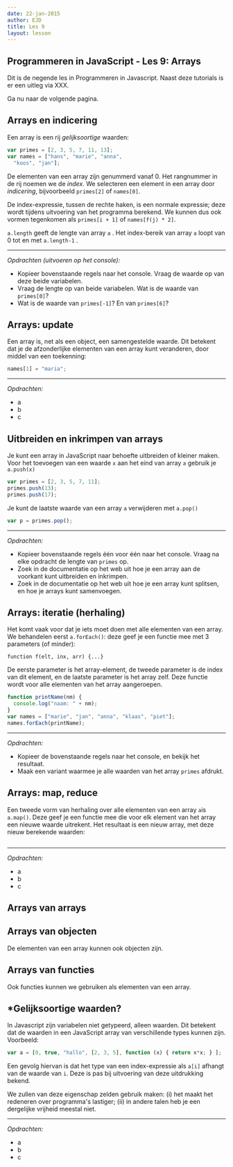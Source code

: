 ```yaml
---
date: 22-jan-2015
author: EJD
title: Les 9
layout: lesson
---
```



## Programmeren in JavaScript - Les 9: Arrays

Dit is de negende les in Programmeren in Javascript. Naast deze tutorials is er een uitleg via XXX.

Ga nu naar de volgende pagina. 


## Arrays en indicering

Een array is een rij *gelijksoortige* waarden:
      
```js
var primes = [2, 3, 5, 7, 11, 13];
var names = ["hans", "marie", "anna",
  "koos", "jan"];
```

De elementen van een array zijn genummerd vanaf 0. Het rangnummer in de rij noemen we de *index*. We selecteren een element in een array door *indicering*, bijvoorbeeld `primes[2]` of `names[0]`.

De index-expressie, tussen de rechte haken, is een normale expressie; deze wordt tijdens uitvoering van het programma berekend. We kunnen dus ook vormen tegenkomen als `primes[i + 1]` of `names[f(j) * 2]`.

`a.length` geeft de lengte van array `a` . Het index-bereik van array `a` loopt van 0 tot en met `a.length-1` .

---

*Opdrachten (uitvoeren op het console):*

* Kopieer bovenstaande regels naar het console. Vraag de waarde op van deze beide variabelen.
* Vraag de lengte op van beide variabelen. Wat is de waarde van `primes[0]`?
* Wat is de waarde van `primes[-1]`? En van `primes[6]`?


## Arrays: update

Een array is, net als een object, een samengestelde waarde. Dit betekent dat je de afzonderlijke elementen van een array kunt veranderen, door middel van een toekenning:
      
```js
names[1] = "maria";
```
---

*Opdrachten:*

* a
* b
* c


## Uitbreiden en inkrimpen van arrays
Je kunt een array in JavaScript naar behoefte uitbreiden of kleiner maken. Voor het toevoegen van een waarde `x` aan het eind van array `a` gebruik je `a.push(x)`
      
```js
var primes = [2, 3, 5, 7, 11];
primes.push(13);
primes.push(17);
```

Je kunt de laatste waarde van een array `a` verwijderen met `a.pop()`
      
```js
var p = primes.pop();
```

---

*Opdrachten:*

* Kopieer bovenstaande regels één voor één naar het console. Vraag na elke opdracht de lengte van `primes` op.
* Zoek in de documentatie op het web uit hoe je een array aan de voorkant kunt uitbreiden en inkrimpen.
* Zoek in de documentatie op het web uit hoe je een array kunt splitsen, en hoe je arrays kunt samenvoegen.


## Arrays: iteratie (herhaling)

Het komt vaak voor dat je iets moet doen met alle elementen van een array. We behandelen eerst `a.forEach()`: deze geef je een functie mee met 3 parameters (of minder):

`function f(elt, inx, arr) {...}`

De eerste parameter is het array-element, de tweede parameter is de index van dit element, en de laatste parameter is het array zelf. Deze functie wordt voor alle elementen van het array aangeroepen.
      
```js
function printName(nm) {
  console.log("naam: " + nm);
}
var names = ["marie", "jan", "anna", "klaas", "piet"];
names.forEach(printName);
```

---

*Opdrachten:*

* Kopieer de bovenstaande regels naar het console, en bekijk het resultaat.
* Maak een variant waarmee je alle waarden van het array `primes` afdrukt.


## Arrays: map, reduce

Een tweede vorm van herhaling over alle elementen van een array `a`is `a.map()`. Deze geef je een functie mee die voor elk element van het array een nieuwe waarde uitrekent. Het resultaat is een nieuw array, met deze nieuw berekende waarden:
      
```js

```

---

*Opdrachten:*

* a
* b
* c

## Arrays van arrays

## Arrays van objecten

De elementen van een array kunnen ook objecten zijn.

## Arrays van functies

Ook functies kunnen we gebruiken als elementen van een array.


## *Gelijksoortige waarden?
In Javascript zijn variabelen niet getypeerd, alleen waarden. Dit betekent dat de waarden in een JavaScript array van verschillende types kunnen zijn. Voorbeeld:
     
```js
var a = [0, true, "hallo", [2, 3, 5], function (x) { return x*x; } ];
```

Een gevolg hiervan is dat het type van een index-expressie als `a[i]` afhangt van de waarde van `i`. Deze is pas bij uitvoering van deze uitdrukking bekend.

We zullen van deze eigenschap zelden gebruik maken: (i) het maakt het redeneren over programma's lastiger; (ii) in andere talen heb je een dergelijke vrijheid meestal niet.

---

*Opdrachten:*

* a
* b
* c